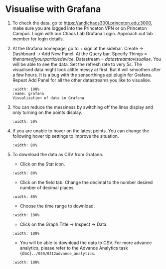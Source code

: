 # Visualise with Grafana

1. To check the data, go to <a href="https://andlchaos300l.princeton.edu:3000" target="_blank">https://andlchaos300l.princeton.edu:3000</a>, make sure you are logged into the Princeton VPN or on Princeton Campus. Login with our Chaos Lab Grafana Login. Approach out lab member for login details.

2. At the Grafana homepage, go to + sign at the sidebar. Create -> Dashboard -> Add New Panel. At the Query bar. Specify Things = $the name of your particle device$, Datastream = $datastream to visualise$. You will be able to see the data. Set the refresh rate to very 5s. The visualised data might look alittle messy at first. But it will smoothen after a few hours. It is a bug with the sensorthings api plugin for Grafana. Repeat Add Panel for all the other datastreams you like to visualise.
    ```{figure} /_static/0319subtask19/grafana.png
    :width: 100%
    :name: grafana
    Visualization of data in Grafana
    ```
3. You can reduce the messiness by switching off the lines display and only turning on the points display.
    ```{figure} /_static/0319subtask19/grafana_display.png
    :width: 50%
    ```

4. If you are unable to hover on the latest points. You can change the following hover tip settings to improve the situation.
    ```{figure} /_static/0319subtask19/grafana_display1.png
    :width: 80%
    ```
5. To download the data as CSV from Grafana.
    - Click on the Stat icon.
    ```{figure} /_static/0319subtask19/grafana_display2.png
    :width: 80%
    ```
    - Click on the field tab. Change the decimal to the number desired number of decimal places.
    ```{figure} /_static/0319subtask19/grafana_display3.png
    :width: 80%
    ```
    - Choose the time range to download.
    ```{figure} /_static/0319subtask19/grafana_display4.png
    :width: 100%
    ```
    - Click on the Graph Title -> Inspect -> Data.
    ```{figure} /_static/0319subtask19/grafana_display5.png
    :width: 100%
    ```
    - You will be able to download the data to CSV. For more advance analytics, please refer to the Advance Analytics task {doc}`../030/0312advance_analytics`.
    ```{figure} /_static/0319subtask19/grafana2.png
    :width: 100%
    ```
